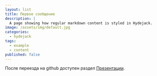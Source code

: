 ```yaml
---
layout: list
title: Первое сообщение
description: |
  A page showing how regular markdown content is styled in Hydejack.
image: /assets/img/default.jpg
categories:
  - hydejack
tags:
  - example
  - content
published: false
---
```


После переезда на github доступен раздел [Презентации](pages/presentations).
